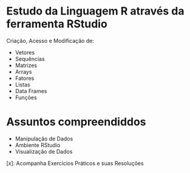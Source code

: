 # Estudo da Linguagem R através da ferramenta RStudio

Criação, Acesso e Modificação de:

- Vetores
- Sequências
- Matrizes
- Arrays
- Fatores
- Listas
- Data Frames
- Funções

# Assuntos compreendiddos

- Manipulação de Dados
- Ambiente RStudio
- Visualização de Dados

[x]: Acompanha Exercícios Práticos e suas Resoluções


